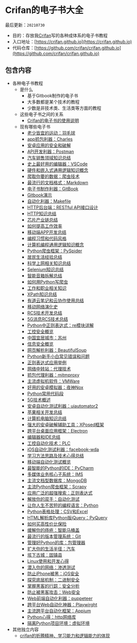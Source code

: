 # Crifan的电子书大全

最后更新：`20210730`

* 目的：存放我[Crifan](https://github.com/crifan)写的各种成体系的电子书教程
* 入口地址：[https://crifan.github.io](https://crifan.github.io)
* 代码仓库：[https://github.com/crifan/crifan.github.io](https://github.com/crifan/crifan.github.io)

## 包含内容

* 各种电子书教程
  * 是什么
    * 基于Gitbook制作的电子书
    * 大多数都是某个技术的教程
    * 少数是非技术类、生活类等方面的教程
  * 这些电子书之间的关系
    * [Crifan的电子书的使用说明](https://github.com/crifan/crifan_ebook_readme)
  * 现有哪些电子书
    * [老少皆宜的运动：羽毛球](https://crifan.github.io/all_age_sports_badminton/website)
    * [app抓包利器：Charles](https://crifan.github.io/app_capture_package_tool_charles/website)
    * [安卓应用的安全和破解](https://crifan.github.io/android_app_security_crack/website)
    * [API开发利器：Postman](https://crifan.github.io/api_tool_postman/website)
    * [汽车销售领域知识总结](https://crifan.github.io/automobile_sales_summary/website)
    * [史上最好用的编辑器：VSCode](https://crifan.github.io/best_editor_vscode/website)
    * [硬件和嵌入式通用逻辑知识概念](https://crifan.github.io/common_logic_hardware_embedded/website)
    * [爬取你要的数据：爬虫技术](https://crifan.github.io/crawl_your_data_spider_technology/website)
    * [最流行的文档格式：Markdown](https://crifan.github.io/doc_format_markdown/website)
    * [电子书制作利器：GitBook](https://crifan.github.io/ebook_system_gitbook/website)
    * [Gitbook演示](https://crifan.github.io/gitbook_demo/website)
    * [自动化利器：Makefile](https://crifan.github.io/good_automation_tool_makefile/website)
    * [HTTP后台端：RESTful API接口设计](https://crifan.github.io/http_restful_api/website)
    * [HTTP知识总结](https://crifan.github.io/http_summary/website)
    * [芯片产业链总结](https://crifan.github.io/ic_chip_industry_chain_summary/website)
    * [如何提高工作效率](https://crifan.github.io/improve_work_efficiency/website)
    * [移动端APP开发总结](https://crifan.github.io/mobile_app_summary/website)
    * [编程习惯和代码风格](https://crifan.github.io/program_code_style/website)
    * [计算机编程通用逻辑知识概念](https://crifan.github.io/program_common_logic/website)
    * [Python爬虫框架：PySpider](https://crifan.github.io/python_spider_pyspider/website)
    * [居民生活经验总结](https://crifan.github.io/resident_life_experience_summary/website)
    * [科学上网相关知识总结](https://crifan.github.io/scientific_network_summary/website)
    * [Selenium知识总结](https://crifan.github.io/selenium_summary/website)
    * [智能音箱拆解总结](https://crifan.github.io/smart_speaker_disassemble_summary/website)
    * [如何用Python写爬虫](https://crifan.github.io/use_python_write_spider/website)
    * [工作和职业相关知识](https://crifan.github.io/work_job_summary/website)
    * [XPath知识总结](https://crifan.github.io/xpath_summary/website)
    * [有道云笔记和云协作使用总结](https://crifan.github.io/youdao_note_summary/website)
    * [移动网络演化史](https://crifan.github.io/mobile_network_evolution_history/website)
    * [RCS技术开发总结](https://crifan.github.io/rcs_tech_dev_summary/website)
    * [5G消息RCS技术总结](https://crifan.github.io/5g_message_rcs_tech_summary/website)
    * [Python中正则表达式：re模块详解](https://crifan.github.io/python_regex_re_intro/website)
    * [工控安全概览](https://crifan.github.io/industrial_control_security_overview/website)
    * [中国宜居城市：苏州](https://crifan.github.io/china_suitable_living_suzhou/website)
    * [信息安全概览](https://crifan.github.io/information_security_overview/website)
    * [网页解析利器：BeautifulSoup](https://crifan.github.io/html_parse_tool_beautifulsoup/website)
    * [Python新手小白常见错误和问题](https://crifan.github.io/python_newbie_mistakes_questions/website)
    * [正则表达式应用举例](https://crifan.github.io/regex_usage_examples/website)
    * [网络中转站：代理技术](https://crifan.github.io/web_transfer_proxy_tech/website)
    * [抓包代理利器：mitmproxy](https://crifan.github.io/crawler_proxy_tool_mimproxy/website)
    * [主流虚拟机软件：VMWare](https://crifan.github.io/popular_virtual_machine_vmware/website)
    * [好用的安卓模拟器：夜神Nox](https://crifan.github.io/good_android_emulator_nox/website)
    * [Python常用代码段](https://crifan.github.io/python_common_code_snippet/website)
    * [5G技术概述](https://crifan.github.io/5g_tech_summary/website)
    * [安卓自动化测试利器：uiautomator2](https://crifan.github.io/android_automation_uiautomator2/website)
    * [苹果相关开发总结](https://crifan.github.io/apple_develop_summary/website)
    * [计算机电脑知识总结](https://crifan.github.io/computer_tech_summary/website)
    * [强大的安卓破解辅助工具：XPosed框架](https://crifan.github.io/crack_assistant_xposed_framework/website)
    * [跨平台桌面应用框架：Electron](https://crifan.github.io/desktop_app_framework_electron/website)
    * [编辑器和IDE总结](https://crifan.github.io/editor_ide_summary/website)
    * [工控自动化技术：PLC](https://crifan.github.io/industrial_automation_plc/website)
    * [iOS自动化测试利器：facebook-wda](https://crifan.github.io/ios_automation_facebook_wda/website)
    * [学习方法思路及技术心得总结](https://crifan.github.io/learn_tech_method_experience/website)
    * [移动端自动化测试概览](https://crifan.github.io/mobile_automation_overview/website)
    * [最智能的Python的IDE：PyCharm](https://crifan.github.io/most_intelligent_python_ide_pycharm/website)
    * [多媒体业务核心子系统：IMS](https://crifan.github.io/multimedia_core_system_ims/website)
    * [主流文档型数据库：MongoDB](https://crifan.github.io/popular_document_db_mongodb/website)
    * [主流Python爬虫框架：Scrapy](https://crifan.github.io/python_spider_scrapy/website)
    * [应用广泛的超强搜索：正则表达式](https://crifan.github.io/super_search_regex/website)
    * [解放你的双手：自动化测试](https://crifan.github.io/free_hand_test_automation/website)
    * [让你人生不苦短的编程语言：Python](https://crifan.github.io/make_life_better_python/website)
    * [Python表格处理：CSV和Excel](https://crifan.github.io/python_process_csv_excel/website)
    * [HTML解析库Python版jQuery：PyQuery](https://crifan.github.io/python_html_parse_pyquery/website)
    * [如何买高性价比保险](https://crifan.github.io/buy_cost_effective_insurance/website)
    * [缓解你的痔疮：智能马桶盖](https://crifan.github.io/remit_your_haemorrhoids_intelligent_cover/website)
    * [最流行的版本管理系统：Git](https://crifan.github.io/popular_version_control_git/website)
    * [管理好Python的库：包管理器](https://crifan.github.io/python_summary_package_manager/website)
    * [扩大你的生活半径：汽车](https://crifan.github.io/expand_life_radius_car/website)
    * [垓下古城：固镇县](https://crifan.github.io/gaixia_ancient_city_guzhen/website)
    * [Linux使用和开发心得](https://crifan.github.io/linux_usage_dev_summary/website)
    * [潜入你的网络：渗透测试](https://crifan.github.io/infiltrate_your_net_penetration_testing/website)
    * [防止iPhone被黑：iOS安全](https://crifan.github.io/prevent_iphone_hacked_ios_security/website)
    * [探究底层机制：二进制安全](https://crifan.github.io/explore_underlying_mechanism_binary_security/website)
    * [掌握黑客的行踪：安全分析](https://crifan.github.io/grasp_hacker_track_security_analysis/website)
    * [防止被黑客攻击：Web安全](https://crifan.github.io/avoid_hacker_attack_web_security/website)
    * [Web前端自动化利器：puppeteer](https://crifan.github.io/web_automation_tool_puppeteer/website)
    * [跨平台Web自动化神器：Playwirght](https://crifan.github.io/web_automation_tool_playwright/website)
    * [主流跨平台自动化框架：Appium](https://crifan.github.io/popular_automation_framework_appium/website)
    * [Python心得：http网络库](https://crifan.github.io/python_summary_http_lib/website)
    * [隔离Python项目环境：虚拟环境](https://crifan.github.io/isolate_python_project_virtual_environment/website)
* 其他独立内容
  * [crifan的折腾精神、学习能力和逻辑能力的体现](https://crifan.github.io/crifan_play_learn_logic_spirit/)
